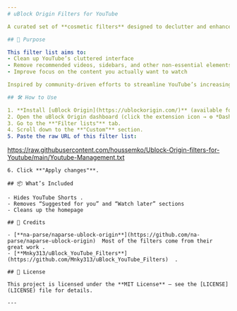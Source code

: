 ```yaml
---
# uBlock Origin Filters for YouTube

A curated set of **cosmetic filters** designed to declutter and enhance your YouTube browsing experience by removing distractions and unwanted UI elements.

## 🎯 Purpose

This filter list aims to:
- Clean up YouTube’s cluttered interface  
- Remove recommended videos, sidebars, and other non-essential elements  
- Improve focus on the content you actually want to watch  

Inspired by community-driven efforts to streamline YouTube’s increasingly busy layout .

## 🛠️ How to Use

1. **Install [uBlock Origin](https://ublockorigin.com/)** (available for Chrome, Firefox, Edge, and more).
2. Open the uBlock Origin dashboard (click the extension icon → ⚙️ *Dashboard*).
3. Go to the **"Filter lists"** tab.
4. Scroll down to the **"Custom"** section.
5. Paste the raw URL of this filter list:
   ```
   https://raw.githubusercontent.com/houssemko/Ublock-Origin-filters-for-Youtube/main/Youtube-Management.txt
   ```
6. Click **"Apply changes"**.

## 📦 What’s Included

- Hides YouTube Shorts . 
- Removes “Suggested for you” and “Watch later” sections  
- Cleans up the homepage   

## 🙏 Credits

- [**na-parse/naparse-ublock-origin**](https://github.com/na-parse/naparse-ublock-origin)  Most of the filters come from their great work .  
- [**Mnky313/uBlock_YouTube_Filters**](https://github.com/Mnky313/uBlock_YouTube_Filters)  .

## 📄 License

This project is licensed under the **MIT License** – see the [LICENSE](LICENSE) file for details.

---
```


